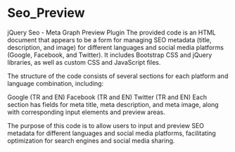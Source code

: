 # Seo_Preview
jQuery Seo - Meta Graph Preview Plugin
The provided code is an HTML document that appears to be a form for managing SEO metadata (title, description, and image) for different languages and social media platforms (Google, Facebook, and Twitter). It includes Bootstrap CSS and jQuery libraries, as well as custom CSS and JavaScript files.

The structure of the code consists of several sections for each platform and language combination, including:

Google (TR and EN)
Facebook (TR and EN)
Twitter (TR and EN)
Each section has fields for meta title, meta description, and meta image, along with corresponding input elements and preview areas.

The purpose of this code is to allow users to input and preview SEO metadata for different languages and social media platforms, facilitating optimization for search engines and social media sharing.
